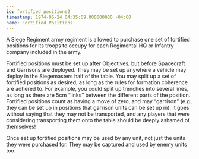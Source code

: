 ```yaml
---
id: fortified_positions2
timestamp: 1974-06-24 04:35:59.000000000 -04:00
name: Fortified Positions
---
```

<p>A Siege Regiment army regiment is allowed to purchase one set of fortified positions for its troops to occupy for each Regimental HQ or Infantry company included in the army.</p>

<p>Fortified positions must be set up after Objectives, but before Spacecraft and Garrisons are deployed. They may be set up anywhere a vehicle may deploy in the Siegemasters half of the table. You may split up a set of fortified positions as desired, as long as the rules for formation coherence are adhered to. For example, you could split up trenches into several lines, as long as there are 5cm <q>links</q> between the different parts of the position. Fortified positions count as having a move of zero, and may <q>garrison</q> (e.g., they can be set up in positions that garrison units can be set up in). It goes without saying that they may not be transported, and any players that were considering transporting them onto the table should be deeply ashamed of themselves!</p>

<p>Once set up fortified positions may be used by any unit, not just the units they were purchased for. They may be captured and used by enemy units too.</p>